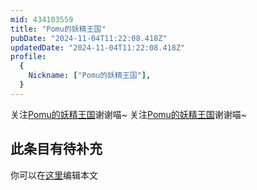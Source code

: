 ```yaml
---
mid: 434103559
title: "Pomu的妖精王国"
pubDate: "2024-11-04T11:22:08.418Z"
updatedDate: "2024-11-04T11:22:08.418Z"
profile:
  {
    Nickname: ["Pomu的妖精王国"],
  }
---
```


关注[Pomu的妖精王国](https://space.bilibili.com/434103559)谢谢喵~ 关注[Pomu的妖精王国](https://space.bilibili.com/434103559)谢谢喵~

## 此条目有待补充
你可以在[这里](https://github.com/Yuhanawa/VTuber.ICU-Content/edit/master/v/Pomu的妖精王国/index.md)编辑本文
